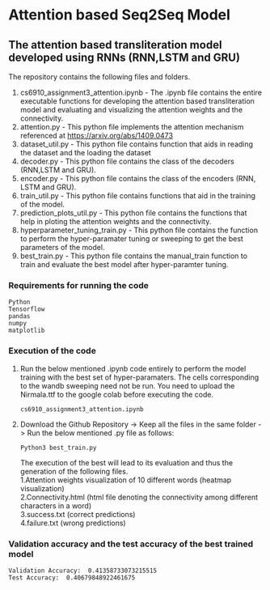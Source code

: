 # Attention based Seq2Seq Model
## The attention based transliteration model developed using RNNs (RNN,LSTM and GRU)
The repository contains the following files and folders.
1. cs6910_assignment3_attention.ipynb - The .ipynb file contains the entire executable functions for developing the attention based transliteration model and evaluating and visualizing the attention weights and the connectivity.
2. attention.py - This python file implements the attention mechanism referenced at https://arxiv.org/abs/1409.0473
3. dataset_util.py - This python file contains function that aids in reading the dataset and the loading the dataset
4. decoder.py - This python file contains the class of the decoders (RNN,LSTM and GRU).
5. encoder.py - This python file contains the class of the encoders (RNN, LSTM and GRU).
6. train_util.py - This python file contains functions that aid in the training of the model.
7. prediction_plots_util.py - This python file contains the functions that help in ploting the attention weights and the connectivity.
8. hyperparameter_tuning_train.py - This python file contains the function to perform the hyper-paramater tuning or sweeping to get the best parameters of the model.
9. best_train.py - This python file contains the manual_train function to train and evaluate the best model after hyper-paramter tuning.

### Requirements for running the code
```
Python 
Tensorflow
pandas
numpy
matplotlib
```
### Execution of the code
1. Run the below mentioned .ipynb code entirely to perform the model training with the best set of hyper-paramaters. The cells corresponding to the wandb sweeping need not be run. You need to upload the Nirmala.ttf to the google colab before executing the code.
    ```
    cs6910_assignment3_attention.ipynb
    ```
2. Download the Github Repository -> Keep all the files in the same folder -> Run the below mentioned .py file as follows:
    ```
    Python3 best_train.py
    ```
    The execution of the best will lead to its evaluation and thus the generation of the following files.  
      1.Attention weights visualization of 10 different words (heatmap visualization)  
      2.Connectivity.html (html file denoting the connectivity among different characters in a word)  
      3.success.txt (correct predictions)  
      4.failure.txt (wrong predictions)

### Validation accuracy and the test accuracy of the best trained model
```
Validation Accuracy:  0.41358733073215515
Test Accuracy:  0.40679848922461675
```
